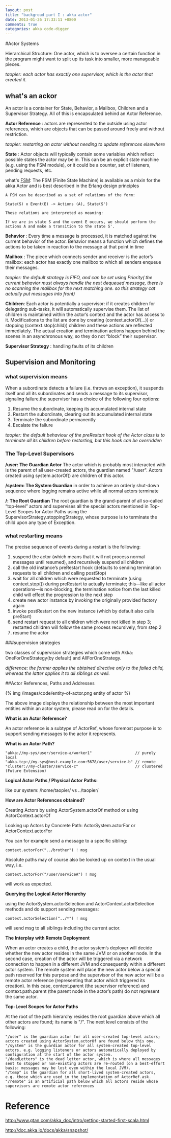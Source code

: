 ```yaml
---
layout: post
title: "backgroud part I : akka actor"
date: 2013-01-26 17:33:11 +0800
comments: true
categories: akka code-digger
---
```


#Actor Systems

Hierarchical Structure: One actor, which is to oversee a certain function in the program might want to split up its task into smaller, more manageable pieces.
<!-- more -->

_taopier: each actor has exactly one supervisor, which is the actor that created it._

## what's an ackor

An actor is a container for State, Behavior, a Mailbox, Children and a Supervisor Strategy. All of this is encapsulated behind an Actor Reference.

**Actor Reference** : actors are represented to the outside using actor references, which are objects that can be passed around freely and without restriction.

_taopier: restarting an actor without needing to update references elsewhere_

**State** : Actor objects will typically contain some variables which reflect possible states the actor may be in. This can be an explicit state machine (e.g. using the FSM module), or it could be a counter, set of listeners, pending requests, etc. 

what's [FSM](http://doc.akka.io/docs/akka/snapshot/scala/fsm.html#fsm-scala): The FSM (Finite State Machine) is available as a mixin for the akka Actor and is best described in the Erlang design principles
```
A FSM can be described as a set of relations of the form:

State(S) x Event(E) -> Actions (A), State(S')

These relations are interpreted as meaning:

If we are in state S and the event E occurs, we should perform the actions A and make a transition to the state S'.
```

**Behavior** : Every time a message is processed, it is matched against the current behavior of the actor. Behavior means a function which defines the actions to be taken in reaction to the message at that point in time

**Mailbox** : The piece which connects sender and receiver is the actor’s mailbox: each actor has exactly one mailbox to which all senders enqueue their messages. 

_taopier: the default strategy is FIFO, and can be set using Priority( the current behavior must always handle the next dequeued message, there is no scanning the mailbox for the next matching one. so this strategy cat actually put messages into front)_

**Children**: Each actor is potentially a supervisor: if it creates children for delegating sub-tasks, it will automatically supervise them. The list of children is maintained within the actor’s context and the actor has access to it. Modifications to the list are done by creating (context.actorOf(...)) or stopping (context.stop(child)) children and these actions are reflected immediately. The actual creation and termination actions happen behind the scenes in an asynchronous way, so they do not “block” their supervisor.

**Supervisor Strategy** : handling faults of its children

## Supervision and Monitoring

### what supervision means
When a subordinate detects a failure (i.e. throws an exception), it suspends itself and all its subordinates and sends a message to its supervisor, signaling failure.the supervisor has a choice of the following four options:

1. Resume the subordinate, keeping its accumulated internal state
2. Restart the subordinate, clearing out its accumulated internal state
3. Terminate the subordinate permanently
4. Escalate the failure

_taopier: the default behaviour of the preRestart hook of the Actor class is to terminate all its children before restarting, but this hook can be overridden_

### The Top-Level Supervisors

**/user: The Guardian Actor** The actor which is probably most interacted with is the parent of all user-created actors, the guardian named "/user". Actors created using system.actorOf() are children of this actor.

**/system: The System Guardian**  in order to achieve an orderly shut-down sequence where logging remains active while all normal actors terminate

**/: The Root Guardian** The root guardian is the grand-parent of all so-called “top-level” actors and supervises all the special actors mentioned in Top-Level Scopes for Actor Paths using the SupervisorStrategy.stoppingStrategy, whose purpose is to terminate the child upon any type of Exception.

### what restarting means

The precise sequence of events during a restart is the following:

1. suspend the actor (which means that it will not process normal messages until resumed), and recursively suspend all children
2. call the old instance’s preRestart hook (defaults to sending termination requests to all children and calling postStop)
3. wait for all children which were requested to terminate (using context.stop()) during preRestart to actually terminate; this—like all actor operations—is non-blocking, the termination notice from the last killed child will effect the progression to the next step
4. create new actor instance by invoking the originally provided factory again
5. invoke postRestart on the new instance (which by default also calls preStart)
6. send restart request to all children which were not killed in step 3; restarted children will follow the same process recursively, from step 2
7. resume the actor

###supervision strategies

two classes of supervision strategies which come with Akka: OneForOneStrategy(by default) and AllForOneStrategy.

_difference: the former applies the obtained directive only to the failed child, whereas the latter applies it to all siblings as well._

##Actor References, Paths and Addresses

{% img /images/code/entity-of-actor.png entity of actor %}

The above image displays the relationship between the most important entities within an actor system, please read on for the details.

**What is an Actor Reference?**

An actor reference is a subtype of ActorRef, whose foremost purpose is to support sending messages to the actor it represents.

**What is an Actor Path?**
```
"akka://my-sys/user/service-a/worker1"                   // purely local
"akka.tcp://my-sys@host.example.com:5678/user/service-b" // remote
"cluster://my-cluster/service-c"                         // clustered (Future Extension)
```

**Logical Actor Paths / Physical Actor Paths:** 

like our system: /home/taopier/ vs ../taopier/

**How are Actor References obtained?**

Creating Actors by using ActorSystem.actorOf method or using ActorContext.actorOf

Looking up Actors by Concrete Path: ActorSystem.actorFor or ActorContext.actorFor

You can for example send a message to a specific sibling:
```
context.actorFor("../brother") ! msg
```
Absolute paths may of course also be looked up on context in the usual way, i.e.
```
context.actorFor("/user/serviceA") ! msg
```
will work as expected.

**Querying the Logical Actor Hierarchy**

using the ActorSystem.actorSelection and ActorContext.actorSelection methods and do support sending messages:
```
context.actorSelection("../*") ! msg
```
will send msg to all siblings including the current actor.

**The Interplay with Remote Deployment**

When an actor creates a child, the actor system’s deployer will decide whether the new actor resides in the same JVM or on another node. In the second case, creation of the actor will be triggered via a network connection to happen in a different JVM and consequently within a different actor system. The remote system will place the new actor below a special path reserved for this purpose and the supervisor of the new actor will be a remote actor reference (representing that actor which triggered its creation). In this case, context.parent (the supervisor reference) and context.path.parent (the parent node in the actor’s path) do not represent the same actor.


**Top-Level Scopes for Actor Paths**

At the root of the path hierarchy resides the root guardian above which all other actors are found; its name is "/". The next level consists of the following:
```
"/user" is the guardian actor for all user-created top-level actors; actors created using ActorSystem.actorOf are found below this one.
"/system" is the guardian actor for all system-created top-level actors, e.g. logging listeners or actors automatically deployed by configuration at the start of the actor system.
"/deadLetters" is the dead letter actor, which is where all messages sent to stopped or non-existing actors are re-routed (on a best-effort basis: messages may be lost even within the local JVM).
"/temp" is the guardian for all short-lived system-created actors, e.g. those which are used in the implementation of ActorRef.ask.
"/remote" is an artificial path below which all actors reside whose supervisors are remote actor references
```

# Reference

http://www.gtan.com/akka_doc/intro/getting-started-first-scala.html

http://doc.akka.io/docs/akka/snapshot/
